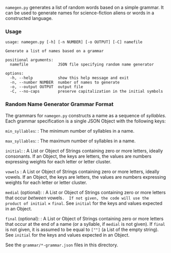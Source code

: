 `namegen.py` generates a list of random words based on a simple grammar.
It can be used to generate names for science-fiction aliens or words in
a constructed language.

### Usage

```
usage: namegen.py [-h] [-n NUMBER] [-o OUTPUT] [-C] namefile

Generate a list of names based on a grammar

positional arguments:
  namefile             JSON file specifying random name generator

options:
  -h, --help           show this help message and exit
  -n, --number NUMBER  number of names to generate
  -o, --output OUTPUT  output file
  -C, --no-caps        preserve capitalization in the initial symbols
```

### Random Name Generator Grammar Format

The grammars for `namegen.py` constructs a name as a sequence of *syllables*.
Each grammar specification is a single JSON Object with the following keys:

`min_syllables`:
: The minimum number of syllables in a name.

`max_syllables`:
: The maximum number of syllables in a name.

`initial`:
: A List or Object of Strings containing zero or more letters, ideally
  consonants. If an Object, the keys are letters, the values are numbers
  expressing weights for each letter or letter cluster.

`vowels`
: A List or Object of Strings containing zero or more letters, ideally vowels.
  If an Object, the keys are letters, the values are numbers expressing weights
  for each letter or letter cluster.

`medial` (optional):
: A List or Object of Strings containing zero or more letters that occur
  *between* vowels`.  If not given, the code will use the product of
  initial` &times; `final`.
  See `initial` for the keys and values expected in an Object.

`final` (optional):
: A List or Object of Strings containing zero or more letters that occur at
  the end of a name (or a syllable, if `medial` is not given). If `final` is
  not given, it is assumed to be equal to `[""]` (a List of the empty string).
  See `initial` for the keys and values expected in an Object.

See the `grammar/*-grammar.json` files in this directory.
